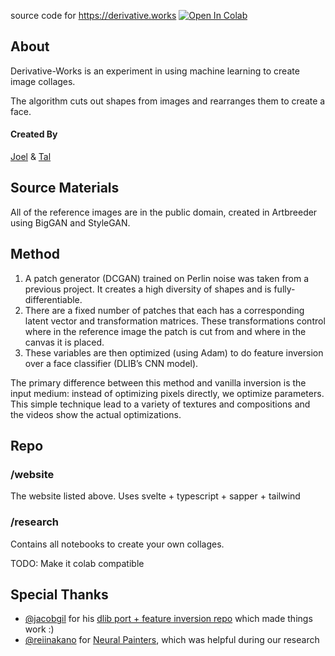 source code for https://derivative.works
[![Open In Colab](https://colab.research.google.com/assets/colab-badge.svg)](https://colab.research.google.com/github/tals/derivative-work/blob/master/research/make_collage.ipynb)


## About
Derivative-Works is an experiment in using machine learning to create image collages.

The algorithm cuts out shapes from images and rearranges them to create a face.

#### Created By
[Joel](https://www.joelsimon.net/) & [Tal](https://twitter.com/eiopa)


## Source Materials
All of the reference images are in the public domain, created in Artbreeder using BigGAN and StyleGAN.

## Method
1. A patch generator (DCGAN) trained on Perlin noise was taken from a previous project. It creates a high diversity of shapes and is fully-differentiable.
2. There are a fixed number of patches that each has a corresponding latent vector and transformation matrices. These transformations control where in the reference image the patch is cut from and where in the canvas it is placed.
3. These variables are then optimized (using Adam) to do feature inversion over a face classifier (DLIB’s CNN model).

The primary difference between this method and vanilla inversion is the input medium: instead of optimizing pixels directly, we optimize parameters. This simple technique lead to a variety of textures and compositions and the videos show the actual optimizations.

## Repo
### /website
The website listed above. Uses svelte + typescript + sapper + tailwind

### /research
Contains all notebooks to create your own collages.

TODO: Make it colab compatible


## Special Thanks
- [@jacobgil](https://github.com/jacobgil/) for his [dlib port + feature inversion repo](https://github.com/jacobgil/dlib_facedetector_pytorch) which made things work :)
- [@reiinakano](https://github.com/reiinakano) for [Neural Painters](https://github.com/reiinakano/neural-painters), which was helpful during our research
